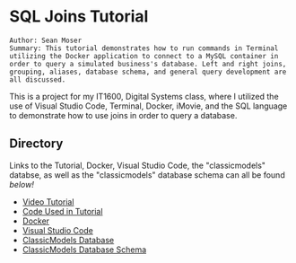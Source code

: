 # SQL Joins Tutorial

`Author: Sean Moser`
<br>
`Summary: This tutorial demonstrates how to run commands in Terminal utilizing the Docker application to connect to a MySQL container in order to query a simulated business's database. Left and right joins, grouping, aliases, database schema, and general query development are all discussed.`

This is a project for my IT1600, Digital Systems class, where I utilized the use of Visual Studio Code, Terminal, Docker, iMovie, and the SQL language to demonstrate how to use joins in order to query a database.

## Directory
Links to the Tutorial, Docker, Visual Studio Code, the "classicmodels" databse, as well as the "classicmodels" database schema can all be found *below!*
- [Video Tutorial](https://youtu.be/6O-k023Goco)
- [Code Used in Tutorial](https://github.com/seanmoserr/SQLJoinsTutorial/blob/main/it1600demo.sql)
- [Docker](https://www.docker.com/)
- [Visual Studio Code](https://code.visualstudio.com/)
- [ClassicModels Database](https://github.com/seanmoserr/SQLJoinsTutorial/blob/main/classicmodels.sql)
- [ClassicModels Database Schema](https://github.com/seanmoserr/SQLJoinsTutorial/blob/main/Classic-Models-Schema.pdf)


